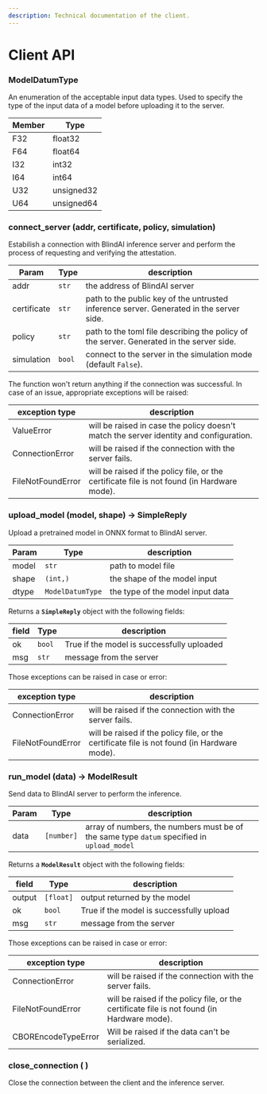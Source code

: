 ```yaml
---
description: Technical documentation of the client.
---
```


# Client API

### **ModelDatumType**

An enumeration of the acceptable input data types. Used to specify the type of the input data of a model before uploading it to the server.

| Member | Type       |
| ------ | ---------- |
| F32    | float32    |
| F64    | float64    |
| I32    | int32      |
| I64    | int64      |
| U32    | unsigned32 |
| U64    | unsigned64 |

### **connect\_server (addr, certificate, policy, simulation)**

Estabilish a connection with BlindAI inference server and perform the process of requesting and verifying the attestation.

| Param       | Type   | description                                                                              |
| ----------- | ------ | ---------------------------------------------------------------------------------------- |
| addr        | `str`  | the address of BlindAI server                                                            |
| certificate | `str`  | path to the public key of the untrusted inference server. Generated in the server side.  |
| policy      | `str`  | path to the toml file describing the policy of the server. Generated in the server side. |
| simulation  | `bool` | connect to the server in the simulation mode (default `False`).                          |

The function won't return anything if the connection was successful. In case of an issue, appropriate exceptions will be raised:

| exception type    | description                                                                                 |
| ----------------- | ------------------------------------------------------------------------------------------- |
| ValueError        | will be raised in case the policy doesn't match the server identity and configuration.      |
| ConnectionError   | will be raised if the connection with the server fails.                                     |
| FileNotFoundError | will be raised if the policy file, or the certificate file is not found (in Hardware mode). |

### **upload\_model (model, shape) -> SimpleReply**

Upload a pretrained model in ONNX format to BlindAI server.

| Param | Type             | description                      |
| ----- | ---------------- | -------------------------------- |
| model | `str`            | path to model file               |
| shape | `(int,)`         | the shape of the model input     |
| dtype | `ModelDatumType` | the type of the model input data |

Returns a **`SimpleReply`** object with the following fields:

| field | Type   | description                                |
| ----- | ------ | ------------------------------------------ |
| ok    | `bool` | True if the model is successfully uploaded |
| msg   | `str`  | message from the server                    |

Those exceptions can be raised in case or error:

| exception type    | description                                                                                 |
| ----------------- | ------------------------------------------------------------------------------------------- |
| ConnectionError   | will be raised if the connection with the server fails.                                     |
| FileNotFoundError | will be raised if the policy file, or the certificate file is not found (in Hardware mode). |

### **run\_model (data) -> ModelResult**

Send data to BlindAI server to perform the inference.

| Param | Type       | description                                                                                |
| ----- | ---------- | ------------------------------------------------------------------------------------------ |
| data  | `[number]` | array of numbers, the numbers must be of the same type `datum` specified in `upload_model` |

Returns a **`ModelResult`** object with the following fields:

| field  | Type      | description                              |
| ------ | --------- | ---------------------------------------- |
| output | `[float]` | output returned by the model             |
| ok     | `bool`    | True if the model is successfully upload |
| msg    | `str`     | message from the server                  |

Those exceptions can be raised in case or error:

| exception type      | description                                                                                 |
| ------------------- | ------------------------------------------------------------------------------------------- |
| ConnectionError     | will be raised if the connection with the server fails.                                     |
| FileNotFoundError   | will be raised if the policy file, or the certificate file is not found (in Hardware mode). |
| CBOREncodeTypeError | Will be raised if the data can't be serialized.                                             |

### **close\_connection ( )**

Close the connection between the client and the inference server.
